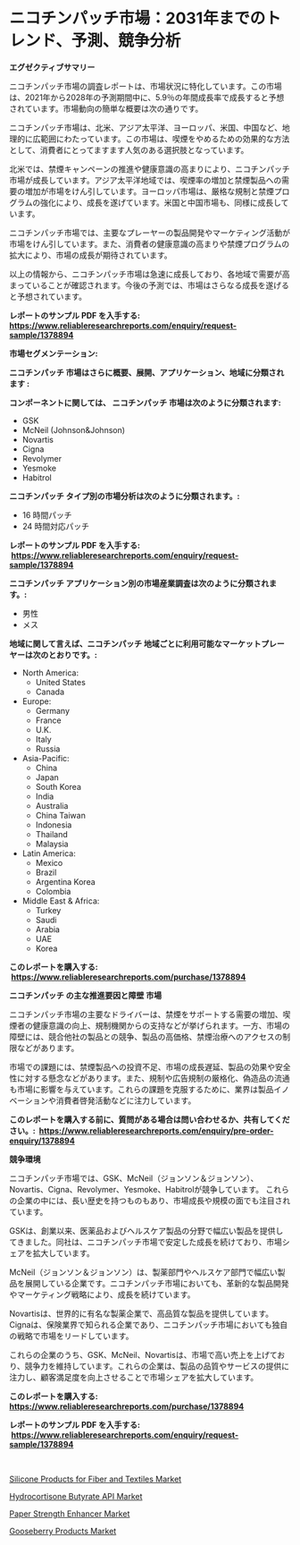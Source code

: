 <p><h1>ニコチンパッチ市場：2031年までのトレンド、予測、競争分析</h1></p><p><strong>エグゼクティブサマリー</strong></p>
<p><p>ニコチンパッチ市場の調査レポートは、市場状況に特化しています。この市場は、2021年から2028年の予測期間中に、5.9％の年間成長率で成長すると予想されています。市場動向の簡単な概要は次の通りです。</p><p>ニコチンパッチ市場は、北米、アジア太平洋、ヨーロッパ、米国、中国など、地理的に広範囲にわたっています。この市場は、喫煙をやめるための効果的な方法として、消費者にとってますます人気のある選択肢となっています。</p><p>北米では、禁煙キャンペーンの推進や健康意識の高まりにより、ニコチンパッチ市場が成長しています。アジア太平洋地域では、喫煙率の増加と禁煙製品への需要の増加が市場をけん引しています。ヨーロッパ市場は、厳格な規制と禁煙プログラムの強化により、成長を遂げています。米国と中国市場も、同様に成長しています。</p><p>ニコチンパッチ市場では、主要なプレーヤーの製品開発やマーケティング活動が市場をけん引しています。また、消費者の健康意識の高まりや禁煙プログラムの拡大により、市場の成長が期待されています。</p><p>以上の情報から、ニコチンパッチ市場は急速に成長しており、各地域で需要が高まっていることが確認されます。今後の予測では、市場はさらなる成長を遂げると予想されています。</p></p>
<p><strong>レポートのサンプル PDF を入手する: <a href="https://www.reliableresearchreports.com/enquiry/request-sample/1378894">https://www.reliableresearchreports.com/enquiry/request-sample/1378894</a></strong></p>
<p><strong>市場セグメンテーション:</strong></p>
<p><strong> ニコチンパッチ 市場はさらに概要、展開、アプリケーション、地域に分類されます :</strong></p>
<p><strong>コンポーネントに関しては、 ニコチンパッチ 市場は次のように分類されます: &nbsp;</strong></p>
<p><ul><li>GSK</li><li>McNeil (Johnson&Johnson)</li><li>Novartis</li><li>Cigna</li><li>Revolymer</li><li>Yesmoke</li><li>Habitrol</li></ul></p>
<p><strong> ニコチンパッチ タイプ別の市場分析は次のように分類されます。:</strong></p>
<p><ul><li>16 時間パッチ</li><li>24 時間対応パッチ</li></ul></p>
<p><strong>レポートのサンプル PDF を入手する: &nbsp;<a href="https://www.reliableresearchreports.com/enquiry/request-sample/1378894">https://www.reliableresearchreports.com/enquiry/request-sample/1378894</a></strong></p>
<p><strong> ニコチンパッチ アプリケーション別の市場産業調査は次のように分類されます。:</strong></p>
<p><ul><li>男性</li><li>メス</li></ul></p>
<p><strong>地域に関して言えば、ニコチンパッチ 地域ごとに利用可能なマーケットプレーヤーは次のとおりです。:</strong></p>
<p><ul>
    <li>
        North America:
        <ul>
            <li>United States</li>
            <li>Canada</li>
        </ul>
    </li>
    <li>
        Europe:
        <ul>
            <li>Germany</li>
            <li>France</li>
            <li>U.K.</li>
            <li>Italy</li>
            <li>Russia</li>
        </ul>
    </li>
    <li>
        Asia-Pacific:
        <ul>
            <li>China</li>
            <li>Japan</li>
            <li>South Korea</li>
            <li>India</li>
            <li>Australia</li>
            <li>China Taiwan</li>
            <li>Indonesia</li>
            <li>Thailand</li>
            <li>Malaysia</li>
        </ul>
    </li>
    <li>
        Latin America:
        <ul>
            <li>Mexico</li>
            <li>Brazil</li>
            <li>Argentina Korea</li>
            <li>Colombia</li>
        </ul>
    </li>
    <li>
        Middle East & Africa:
        <ul>
            <li>Turkey</li>
            <li>Saudi</li>
            <li>Arabia</li>
            <li>UAE</li>
            <li>Korea</li>
        </ul>
    </li>
    </ul></p>
<p><strong>このレポートを購入する: &nbsp;<a href="https://www.reliableresearchreports.com/purchase/1378894">https://www.reliableresearchreports.com/purchase/1378894</a></strong></p>
<p><strong>ニコチンパッチ の主な推進要因と障壁 市場</strong></p>
<p><p>ニコチンパッチ市場の主要なドライバーは、禁煙をサポートする需要の増加、喫煙者の健康意識の向上、規制機関からの支持などが挙げられます。一方、市場の障壁には、競合他社の製品との競争、製品の高価格、禁煙治療へのアクセスの制限などがあります。</p><p>市場での課題には、禁煙製品への投資不足、市場の成長遅延、製品の効果や安全性に対する懸念などがあります。また、規制や広告規制の厳格化、偽造品の流通も市場に影響を与えています。これらの課題を克服するために、業界は製品イノベーションや消費者啓発活動などに注力しています。</p></p>
<p><strong>このレポートを購入する前に、質問がある場合は問い合わせるか、共有してください。:&nbsp; <a href="https://www.reliableresearchreports.com/enquiry/pre-order-enquiry/1378894">https://www.reliableresearchreports.com/enquiry/pre-order-enquiry/1378894</a></strong></p>
<p><strong>競争環境</strong></p>
<p><p>ニコチンパッチ市場では、GSK、McNeil（ジョンソン＆ジョンソン）、Novartis、Cigna、Revolymer、Yesmoke、Habitrolが競争しています。 これらの企業の中には、長い歴史を持つものもあり、市場成長や規模の面でも注目されています。</p><p>GSKは、創業以来、医薬品およびヘルスケア製品の分野で幅広い製品を提供してきました。同社は、ニコチンパッチ市場で安定した成長を続けており、市場シェアを拡大しています。</p><p>McNeil（ジョンソン＆ジョンソン）は、製薬部門やヘルスケア部門で幅広い製品を展開している企業です。ニコチンパッチ市場においても、革新的な製品開発やマーケティング戦略により、成長を続けています。</p><p>Novartisは、世界的に有名な製薬企業で、高品質な製品を提供しています。Cignaは、保険業界で知られる企業であり、ニコチンパッチ市場においても独自の戦略で市場をリードしています。</p><p>これらの企業のうち、GSK、McNeil、Novartisは、市場で高い売上を上げており、競争力を維持しています。これらの企業は、製品の品質やサービスの提供に注力し、顧客満足度を向上させることで市場シェアを拡大しています。</p></p>
<p><strong>このレポートを購入する: &nbsp; <a href="https://www.reliableresearchreports.com/purchase/1378894">https://www.reliableresearchreports.com/purchase/1378894</a></strong></p>
<p><strong>レポートのサンプル PDF を入手する: &nbsp;<a href="https://www.reliableresearchreports.com/enquiry/request-sample/1378894">https://www.reliableresearchreports.com/enquiry/request-sample/1378894</a></strong><strong></strong></p>
<p>&nbsp;</p>
<p><p><a href="https://github.com/jodemen/Market-Research-Report-List-1/blob/main/silicone-products-for-fiber-and-textiles-market.md">Silicone Products for Fiber and Textiles Market</a></p><p><a href="https://github.com/jj19131/Market-Research-Report-List-1/blob/main/hydrocortisone-butyrate-api-market.md">Hydrocortisone Butyrate API Market</a></p><p><a href="https://five-trouble-98a.notion.site/Paper-Strength-Enhancer-Market-Size-2024-2031-Global-Industrial-Analysis-Key-Geographical-Regions-1f019f27b9334892b5199523de73781a">Paper Strength Enhancer Market</a></p><p><a href="https://view.publitas.com/reportprime-1/gooseberry-products-market-size-evaluating-its-market-trends-growth-and-projections-2024-2031/">Gooseberry Products Market</a></p></p>